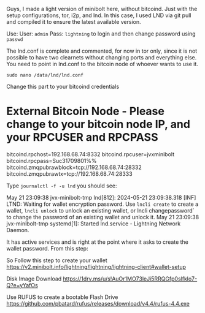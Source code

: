 Guys, I made a light version of minibolt here, without bitcoind. Just with the setup configurations, tor, i2p, and lnd. In this case, I used LND via git pull and compiled it to ensure the latest available version.

Use: User: `admin` Pass: `lightning` to login and then change password using `passwd`

The lnd.conf is complete and commented, for now in tor only, since it is not possible to have two clearnets without changing ports and everything else.
You need to point in lnd.conf to the bitcoin node of whoever wants to use it.

`sudo nano /data/lnd/lnd.conf`

Change this part to your bitcoind credentials

# External Bitcoin Node - Please change to your bitcoin node IP, and your RPCUSER and RPCPASS
bitcoind.rpchost=192.168.68.74:8332
bitcoind.rpcuser=jvxminibolt
bitcoind.rpcpass=Suc31709801%%
bitcoind.zmqpubrawblock=tcp://192.168.68.74:28332
bitcoind.zmqpubrawtx=tcp://192.168.68.74:28333


Type `journalctl -f -u lnd`
you should see:

May 21 23:09:38 jvx-minibolt-tmp lnd[812]: 2024-05-21 23:09:38.318 [INF] LTND: Waiting for wallet encryption password. Use `lncli create` to create a wallet, `lncli unlock` to unlock an existing wallet, or lncli changepassword` to change the password of an existing wallet and unlock it.
May 21 23:09:38 jvx-minibolt-tmp systemd[1]: Started lnd.service - Lightning Network Daemon.

It has active services and is right at the point where it asks to create the wallet password. From this step:

So Follow this step to create your wallet
https://v2.minibolt.info/lightning/lightning/lightning-client#wallet-setup

Disk Image Download
https://1drv.ms/u/s!AuOr1MO73leJi5RRQGfp0slfklo7-Q?e=yYafOs

Use RUFUS to create a bootable Flash Drive
https://github.com/pbatard/rufus/releases/download/v4.4/rufus-4.4.exe
